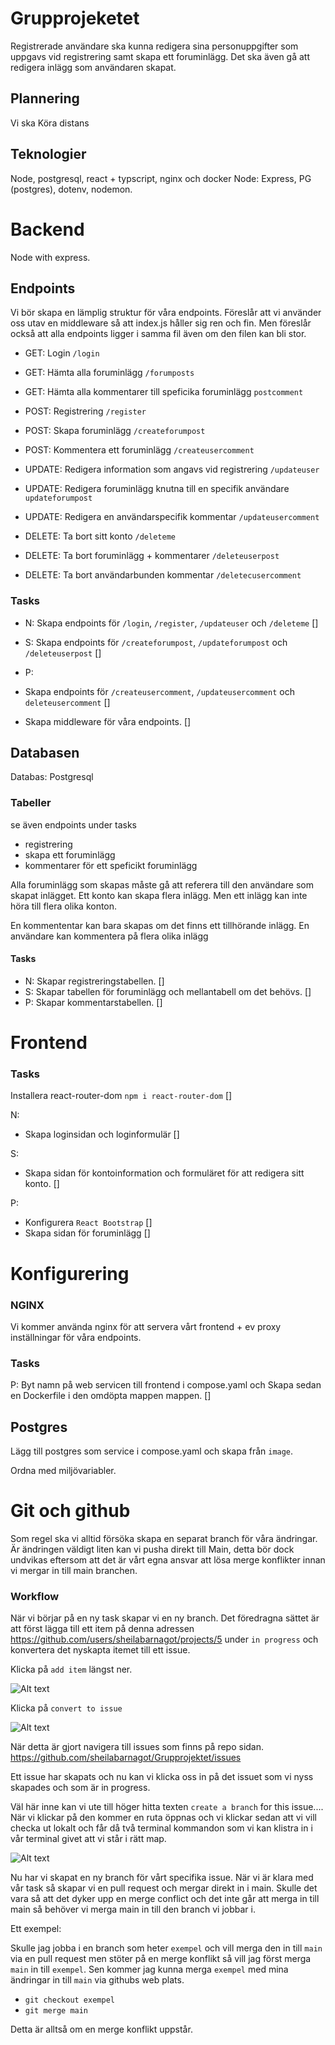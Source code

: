 # Grupprojeketet

Registrerade användare ska kunna redigera sina personuppgifter som uppgavs vid registrering samt skapa ett foruminlägg.
Det ska även gå att redigera inlägg som användaren skapat.

## Plannering

Vi ska Köra distans

## Teknologier

Node, postgresql, react + typscript, nginx och docker
Node: Express, PG (postgres), dotenv, nodemon.

# Backend

Node with express.

## Endpoints

Vi bör skapa en lämplig struktur för våra endpoints. Föreslår att vi använder oss utav en middleware så att index.js håller sig ren och fin. Men föreslår också att alla endpoints ligger i samma fil även om den filen kan bli stor.

- GET: Login `/login`
- GET: Hämta alla foruminlägg `/forumposts`
- GET: Hämta alla kommentarer till speficika foruminlägg `postcomment`

- POST: Registrering `/register`
- POST: Skapa foruminlägg `/createforumpost`
- POST: Kommentera ett foruminlägg `/createusercomment`

- UPDATE: Redigera information som angavs vid registrering `/updateuser`
- UPDATE: Redigera foruminlägg knutna till en specifik användare `updateforumpost`
- UPDATE: Redigera en användarspecifik kommentar `/updateusercomment`

- DELETE: Ta bort sitt konto `/deleteme`
- DELETE: Ta bort foruminlägg + kommentarer `/deleteuserpost`
- DELETE: Ta bort användarbunden kommentar `/deletecusercomment`

### Tasks

- N: Skapa endpoints för `/login`, `/register`, `/updateuser` och `/deleteme` []

- S: Skapa endpoints för `/createforumpost`, `/updateforumpost` och `/deleteuserpost` []

- P:

- Skapa endpoints för `/createusercomment`, `/updateusercomment` och `deleteusercomment`
  []
- Skapa middleware för våra endpoints. []

## Databasen

Databas: Postgresql

### Tabeller

se även endpoints under tasks

- registrering
- skapa ett foruminlägg
- kommentarer för ett speficikt foruminlägg

Alla foruminlägg som skapas måste gå att referera till den användare som skapat inlägget. Ett konto kan skapa flera inlägg. Men ett inlägg kan inte höra till flera olika konton.

En kommententar kan bara skapas om det finns ett tillhörande inlägg. En användare kan kommentera på flera olika inlägg

#### Tasks

- N: Skapar registreringstabellen. []
- S: Skapar tabellen för foruminlägg och mellantabell om det behövs. []
- P: Skapar kommentarstabellen. []

# Frontend

### Tasks

Installera react-router-dom `npm i react-router-dom` []

N:

- Skapa loginsidan och loginformulär []

S:

- Skapa sidan för kontoinformation och formuläret för att redigera sitt konto. []

P:

- Konfigurera `React Bootstrap` []
- Skapa sidan för foruminlägg []

# Konfigurering

### NGINX

Vi kommer använda nginx för att servera vårt frontend + ev proxy inställningar för våra endpoints.

### Tasks

P: Byt namn på web servicen till frontend i compose.yaml och Skapa sedan en Dockerfile i den omdöpta mappen mappen. []

## Postgres

Lägg till postgres som service i compose.yaml och skapa från `image`.

Ordna med miljövariabler.

# Git och github

Som regel ska vi alltid försöka skapa en separat branch för våra ändringar. Är ändringen väldigt liten kan vi pusha direkt till Main, detta bör dock undvikas eftersom att det är vårt egna ansvar att lösa merge konflikter innan vi mergar in till main branchen.

### Workflow

När vi börjar på en ny task skapar vi en ny branch. Det föredragna sättet är att först lägga till ett item på denna adressen https://github.com/users/sheilabarnagot/projects/5 under `in progress` och konvertera det nyskapta itemet till ett issue.

Klicka på `add item` längst ner.

![Alt text](./assets/first.png?raw=true "Title")

Klicka på `convert to issue`

![Alt text](./assets/second.png?raw=true "Title")

När detta är gjort navigera till issues som finns på repo sidan. https://github.com/sheilabarnagot/Grupprojektet/issues

Ett issue har skapats och nu kan vi klicka oss in på det issuet som vi nyss skapades och som är in progress.

Väl här inne kan vi ute till höger hitta texten `create a branch` for this issue.... När vi klickar på den kommer en ruta öppnas och vi klickar sedan att vi vill checka ut lokalt och får då två terminal kommandon som vi kan klistra in i vår terminal givet att vi står i rätt map.

![Alt text](./assets/fourth.png?raw=true "Title")

Nu har vi skapat en ny branch för vårt specifika issue. När vi är klara med vår task så skapar vi en pull request och mergar direkt in i main. Skulle det vara så att det dyker upp en merge conflict och det inte går att merga in till main så behöver vi merga main in till den branch vi jobbar i.

Ett exempel:

Skulle jag jobba i en branch som heter `exempel` och vill merga den in till `main` via en pull request men stöter på en merge konflikt så vill jag först merga `main` in till `exempel`. Sen kommer jag kunna merga `exempel` med mina ändringar in till `main` via githubs web plats.

- `git checkout exempel`
- `git merge main`

Detta är alltså om en merge konflikt uppstår.
